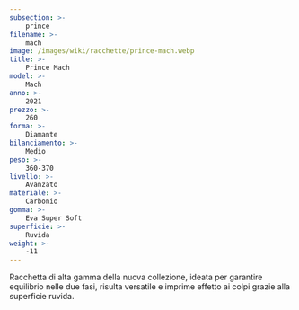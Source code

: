 ```yaml
---
subsection: >-
    prince
filename: >-
    mach
image: /images/wiki/racchette/prince-mach.webp
title: >-
    Prince Mach
model: >-
    Mach
anno: >-
    2021
prezzo: >-
    260
forma: >-
    Diamante
bilanciamento: >-
    Medio
peso: >-
    360-370
livello: >-
    Avanzato
materiale: >-
    Carbonio
gomma: >-
    Eva Super Soft
superficie: >-
    Ruvida
weight: >-
    -11
---
```

Racchetta di alta gamma della nuova collezione, ideata per garantire equilibrio nelle due fasi, risulta versatile e imprime effetto ai colpi grazie alla superficie ruvida.